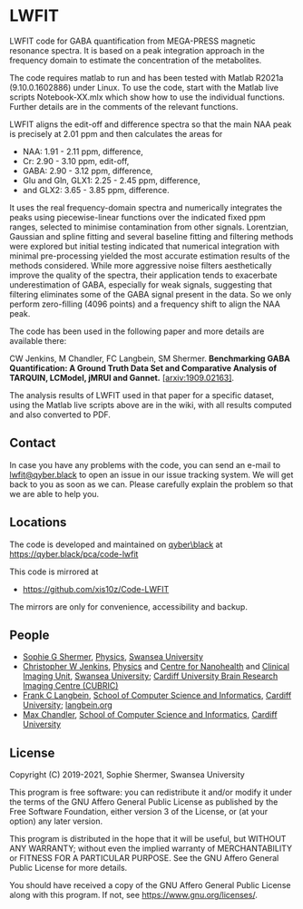 # LWFIT

LWFIT code for GABA quantification from MEGA-PRESS magnetic resonance spectra. It is
based on a peak integration approach in the frequency domain to estimate the
concentration of the metabolites.

The code requires matlab to run and has been tested with Matlab R2021a 
(9.10.0.1602886) under Linux. To use the code, start with the Matlab live scripts
Notebook-XX.mlx which show how to use the individual functions. Further details are
in the comments of the relevant functions.

LWFIT aligns the edit-off and difference spectra so that the main NAA peak is
precisely at 2.01 ppm and then calculates the areas for
  * NAA: 1.91 - 2.11 ppm, difference,
  * Cr: 2.90 - 3.10 ppm, edit-off,
  * GABA: 2.90 - 3.12 ppm, difference,
  * Glu and Gln, GLX1: 2.25 - 2.45 ppm, difference,
  * and GLX2: 3.65 - 3.85 ppm, difference.

It uses the real frequency-domain spectra and numerically integrates the peaks
using piecewise-linear functions over the indicated fixed ppm ranges, selected to
minimise contamination from other signals. Lorentzian, Gaussian and spline fitting
and several baseline fitting and filtering methods were explored but initial testing
indicated that numerical integration with minimal pre-processing yielded the most
accurate estimation results of the methods considered. While more aggressive noise
filters aesthetically improve the quality of the spectra, their application tends to
exacerbate underestimation of GABA, especially for weak signals, suggesting that
filtering eliminates some of the GABA signal present in the data. So we only 
perform zero-filling (4096 points) and a frequency shift to align the NAA peak.

The code has been used in the following paper and more details are available there:

CW Jenkins, M Chandler, FC Langbein, SM Shermer. **Benchmarking GABA Quantification:
A Ground Truth Data Set and Comparative Analysis of TARQUIN, LCModel, jMRUI and
Gannet.** [[arxiv:1909.02163]](https://arxiv.org/abs/1909.02163).

The analysis results of LWFIT used in that paper for a specific dataset, using
the Matlab live scripts above are in the wiki, with all results computed and also
converted to PDF.

## Contact

In case you have any problems with the code, you can send an e-mail to 
[lwfit@qyber.black](mailto:lwfit@qyber.black) to open an issue in our
issue tracking system. We will get back to you as soon as we can. Please
carefully explain the problem so that we are able to help you.

## Locations

The code is developed and maintained on [qyber\\black](https://qyber.black)
at https://qyber.black/pca/code-lwfit

This code is mirrored at
* https://github.com/xis10z/Code-LWFIT

The mirrors are only for convenience, accessibility and backup.

## People

* [Sophie G Shermer](https://qyber.black/lw1660), [Physics](https://www.swansea.ac.uk/physics), [Swansea University](https://www.swansea.ac.uk/)
* [Christopher W Jenkins](https://qyber.black/chris), [Physics](https://www.swansea.ac.uk/physics) and [Centre for Nanohealth](https://www.swansea.ac.uk/nanohealth/facilities/) and [Clinical Imaging Unit](https://www.swansea.ac.uk/medicine/research/researchfacilities/jointclinicalresearchfacility/clinicalimagingfacility/), [Swansea University](https://www.swansea.ac.uk/); [Cardiff University Brain Research Imaging Centre (CUBRIC)](https://www.cardiff.ac.uk/cardiff-university-brain-research-imaging-centre)
* [Frank C Langbein](https://qyber.black/xis10z), [School of Computer Science and Informatics](https://www.cardiff.ac.uk/computer-science), [Cardiff University](https://www.cardiff.ac.uk/); [langbein.org](https://langbein.org/)
* [Max Chandler](https://qyber.black/max), [School of Computer Science and Informatics](https://www.cardiff.ac.uk/computer-science), [Cardiff University](https://www.cardiff.ac.uk/)

## License

Copyright (C) 2019-2021, Sophie Shermer, Swansea University

This program is free software: you can redistribute it and/or modify
it under the terms of the GNU Affero General Public License as published by
the Free Software Foundation, either version 3 of the License, or
(at your option) any later version.

This program is distributed in the hope that it will be useful,
but WITHOUT ANY WARRANTY; without even the implied warranty of
MERCHANTABILITY or FITNESS FOR A PARTICULAR PURPOSE.  See the
GNU Affero General Public License for more details.

You should have received a copy of the GNU Affero General Public License
along with this program.  If not, see <https://www.gnu.org/licenses/>.
